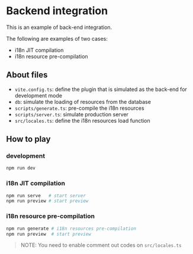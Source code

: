 # Backend integration

This is an example of back-end integration.

The following are examples of two cases:

- i18n JIT compilation
- i18n resource pre-compilation

## About files

- `vite.config.ts`: define the plugin that is simulated as the back-end for development mode
- `db`: simulate the loading of resources from the database
- `scripts/generate.ts`: pre-compile the i18n resources
- `scripts/server.ts`: simulate production server
- `src/locales.ts`: define the i18n resources load function

## How to play

### development

```sh
npm run dev
```

### i18n JIT compilation

```sh
npm run serve   # start server
npm run preview # start preview
```

### i18n resource pre-compilation

```sh
npm run generate # i18n resources pre-compilation
npm run preview  # start preview
```

> NOTE:
> You need to enable comment out codes on `src/locales.ts`
